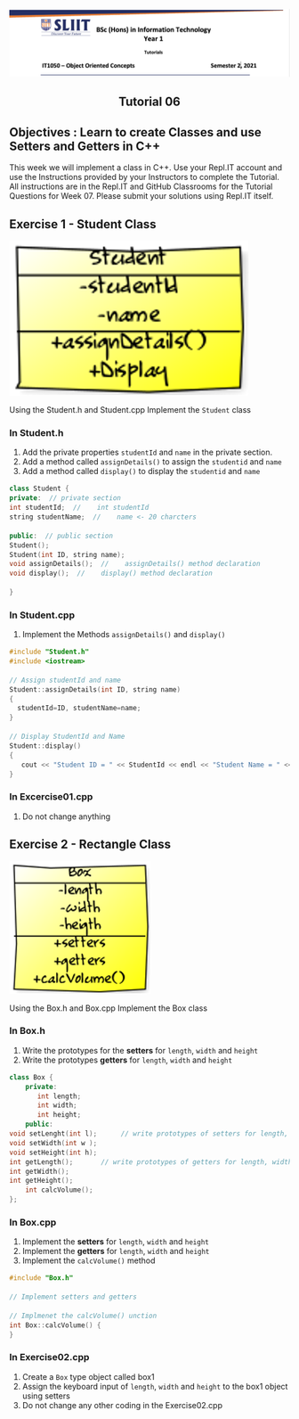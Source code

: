 ![logo](/resources/tutelogo.png)

## <div align="center">Tutorial 06</div>

## Objectives : Learn to create Classes and use Setters and Getters in C++

This week we will implement a class in C++.  Use your Repl.IT account and use the Instructions provided by your Instructors to complete the Tutorial.  All instructions are in the Repl.IT and GitHub Classrooms for the Tutorial Questions for Week 07. Please submit your solutions using Repl.IT itself.

## Exercise 1 - Student Class
![Exercise 1](/resources/Picture1.png)

Using the Student.h and Student.cpp Implement the ```Student``` class
### In Student.h
1.	Add the private properties ```studentId``` and ```name``` in the private section.
2.	Add a method called ```assignDetails()``` to assign the ```studentid``` and ```name```
3.	Add a method called ```display()``` to display the ```studentid``` and ```name```

```c++
class Student {
private:  // private section
int studentId;  //    int studentId
string studentName;  //    name <- 20 charcters

public:  // public section
Student();
Student(int ID, string name);
void assignDetails();  //    assignDetails() method declaration
void display();  //    display() method declaration

}

```
### In Student.cpp
1.	Implement the Methods ```assignDetails()``` and ```display()```
```c++
#include "Student.h"
#include <iostream>

// Assign studentId and name
Student::assignDetails(int ID, string name) 
{
  studentId=ID, studentName=name;
}

// Display StudentId and Name
Student::display() 
{
   cout << "Student ID = " << StudentId << endl << "Student Name = " << studentName << endl; 
}
```
### In Excercise01.cpp
1.	Do not change anything

## Exercise 2 - Rectangle Class
![Exercise 1](/resources/Picture2.png)

Using the Box.h and Box.cpp Implement the Box class
### In Box.h
1.	Write the prototypes for the **setters** for ```length```, ```width``` and ```height```
2.	Write the prototypes **getters** for ```length```, ```width``` and ```height```
```c++
class Box {
    private:
       int length;
       int width;
       int height;
    public:
void setLenght(int l);      // write prototypes of setters for length, width and height
void setWidth(int w ); 
void setHeight(int h);
int getLength();       // write prototypes of getters for length, width and height 
int getWidth();
int getHeight();
    int calcVolume();
};
```
### In Box.cpp
1.	Implement the **setters** for ```length```, ```width``` and ```height```
2.	Implement the **getters** for ```length```, ```width``` and ```height```
3.	Implement the ```calcVolume()``` method
```c++
#include "Box.h"

// Implement setters and getters

// Implmenet the calcVolume() unction
int Box::calcVolume() {
}
```

### In Exercise02.cpp
1.	Create a ```Box``` type object called box1
2.	Assign the keyboard input of ```length```, ```width``` and ```height``` to the box1 object using setters
3.	Do not change any other coding in the Exercise02.cpp
